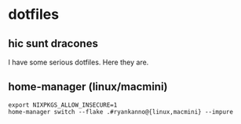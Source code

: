 # dotfiles

## hic sunt dracones

I have some serious dotfiles.  Here they are.

## home-manager (linux/macmini)

```
export NIXPKGS_ALLOW_INSECURE=1
home-manager switch --flake .#ryankanno@{linux,macmini} --impure
```

